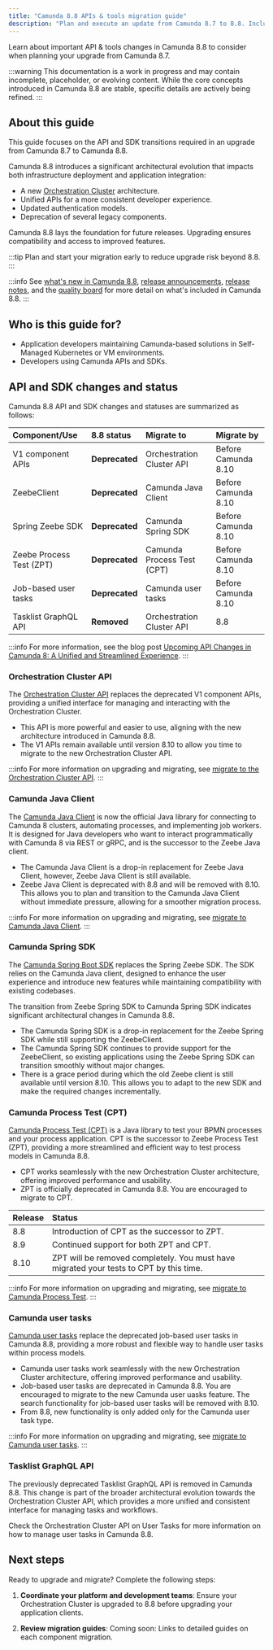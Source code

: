 ```yaml
---
title: "Camunda 8.8 APIs & tools migration guide"
description: "Plan and execute an update from Camunda 8.7 to 8.8. Includes architectural highlights, prerequisites, and breaking changes relevant for developers."
---
```


Learn about important API & tools changes in Camunda 8.8 to consider when planning your upgrade from Camunda 8.7.

:::warning
This documentation is a work in progress and may contain incomplete, placeholder, or evolving content. While the core concepts introduced in Camunda 8.8 are stable, specific details are actively being refined.
:::

## About this guide

This guide focuses on the API and SDK transitions required in an upgrade from Camunda 8.7 to Camunda 8.8.

Camunda 8.8 introduces a significant architectural evolution that impacts both infrastructure deployment and application integration:

- A new [Orchestration Cluster](/components/whats-new-in-88.md#orchestration-cluster) architecture.
- Unified APIs for a more consistent developer experience.
- Updated authentication models.
- Deprecation of several legacy components.

Camunda 8.8 lays the foundation for future releases. Upgrading ensures compatibility and access to improved features.

:::tip
Plan and start your migration early to reduce upgrade risk beyond 8.8.
:::

:::info
See [what's new in Camunda 8.8](/components/whats-new-in-88.md), [release announcements](/reference/announcements-release-notes/880/880-announcements.md), [release notes](/reference/announcements-release-notes/880/880-release-notes.md), and the [quality board](https://github.com/orgs/camunda/projects/187/views/15) for more detail on what's included in Camunda 8.8.
:::

## Who is this guide for?

- Application developers maintaining Camunda-based solutions in Self-Managed Kubernetes or VM environments.
- Developers using Camunda APIs and SDKs.

## API and SDK changes and status

Camunda 8.8 API and SDK changes and statuses are summarized as follows:

| Component/Use            | 8.8 status     | Migrate to                 | Migrate by          |
| :----------------------- | :------------- | :------------------------- | :------------------ |
| V1 component APIs        | **Deprecated** | Orchestration Cluster API  | Before Camunda 8.10 |
| ZeebeClient              | **Deprecated** | Camunda Java Client        | Before Camunda 8.10 |
| Spring Zeebe SDK         | **Deprecated** | Camunda Spring SDK         | Before Camunda 8.10 |
| Zeebe Process Test (ZPT) | **Deprecated** | Camunda Process Test (CPT) | Before Camunda 8.10 |
| Job-based user tasks     | **Deprecated** | Camunda user tasks         | Before Camunda 8.10 |
| Tasklist GraphQL API     | **Removed**    | Orchestration Cluster API  | 8.8                 |

:::info
For more information, see the blog post [Upcoming API Changes in Camunda 8: A Unified and Streamlined Experience](https://camunda.com/blog/2024/12/api-changes-in-camunda-8-a-unified-and-streamlined-experience/).
:::

### Orchestration Cluster API

The [Orchestration Cluster API](/apis-tools/orchestration-cluster-api-rest/orchestration-cluster-api-rest-overview.md) replaces the deprecated V1 component APIs, providing a unified interface for managing and interacting with the Orchestration Cluster.

- This API is more powerful and easier to use, aligning with the new architecture introduced in Camunda 8.8.
- The V1 APIs remain available until version 8.10 to allow you time to migrate to the new Orchestration Cluster API.

:::info
For more information on upgrading and migrating, see [migrate to the Orchestration Cluster API](migrate-to-camunda-api.md).
:::

### Camunda Java Client

The [Camunda Java Client](/apis-tools/java-client/index.md) is now the official Java library for connecting to Camunda 8 clusters, automating processes, and implementing job workers. It is designed for Java developers who want to interact programmatically with Camunda 8 via REST or gRPC, and is the successor to the Zeebe Java client.

- The Camunda Java Client is a drop-in replacement for Zeebe Java Client, however, Zeebe Java Client is still available.
- Zeebe Java Client is deprecated with 8.8 and will be removed with 8.10. This allows you to plan and transition to the Camunda Java Client without immediate pressure, allowing for a smoother migration process.

:::info
For more information on upgrading and migrating, see [migrate to Camunda Java Client](migrate-to-camunda-java-client.md).
:::

### Camunda Spring SDK

The [Camunda Spring Boot SDK](/apis-tools/spring-zeebe-sdk/getting-started.md) replaces the Spring Zeebe SDK. The SDK relies on the Camunda Java client, designed to enhance the user experience and introduce new features while maintaining compatibility with existing codebases.

The transition from Zeebe Spring SDK to Camunda Spring SDK indicates significant architectural changes in Camunda 8.8.

- The Camunda Spring SDK is a drop-in replacement for the Zeebe Spring SDK while still supporting the ZeebeClient.
- The Camunda Spring SDK continues to provide support for the ZeebeClient, so existing applications using the Zeebe Spring SDK can transition smoothly without major changes.
- There is a grace period during which the old Zeebe client is still available until version 8.10. This allows you to adapt to the new SDK and make the required changes incrementally.

<!-- :::info
For more information, see the update guide.
::: -->

### Camunda Process Test (CPT)

[Camunda Process Test (CPT)](/apis-tools/testing/getting-started.md) is a Java library to test your BPMN processes and your process application. CPT is the successor to Zeebe Process Test (ZPT), providing a more streamlined and efficient way to test process models in Camunda 8.8.

- CPT works seamlessly with the new Orchestration Cluster architecture, offering improved performance and usability.
- ZPT is officially deprecated in Camunda 8.8. You are encouraged to migrate to CPT.

| Release | Status                                                                                 |
| :------ | :------------------------------------------------------------------------------------- |
| 8.8     | Introduction of CPT as the successor to ZPT.                                           |
| 8.9     | Continued support for both ZPT and CPT.                                                |
| 8.10    | ZPT will be removed completely. You must have migrated your tests to CPT by this time. |

:::info
For more information on upgrading and migrating,
see [migrate to Camunda Process Test](migrate-to-camunda-process-test.md).
:::

### Camunda user tasks

[Camunda user tasks](/components/modeler/bpmn/user-tasks/user-tasks.md#camunda-user-tasks) replace the deprecated job-based user tasks in Camunda 8.8, providing a more robust and flexible way to handle user tasks within process models.

- Camunda user tasks work seamlessly with the new Orchestration Cluster architecture, offering improved performance and usability.
- Job-based user tasks are deprecated in Camunda 8.8. You are encouraged to migrate to the new Camunda user uasks feature. The search functionality for job-based user tasks will be removed with 8.10.
- From 8.8, new functionality is only added only for the Camunda user task type.

:::info
For more information on upgrading and migrating, see [migrate to Camunda user tasks](migrate-to-camunda-user-tasks.md).
:::

### Tasklist GraphQL API

The previously deprecated Tasklist GraphQL API is removed in Camunda 8.8. This change is part of the broader architectural evolution towards the Orchestration Cluster API, which provides a more unified and consistent interface for managing tasks and workflows.

Check the Orchestration Cluster API on User Tasks for more information on how to manage user tasks in Camunda 8.8.

## Next steps

Ready to upgrade and migrate? Complete the following steps:

1. **Coordinate your platform and development teams**: Ensure your Orchestration Cluster is upgraded to 8.8 before upgrading your application clients.

2. **Review migration guides**: Coming soon: Links to detailed guides on each component migration.
